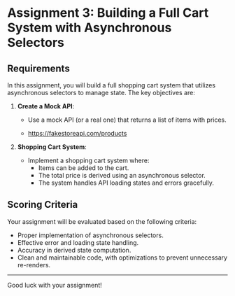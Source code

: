 # Assignment 3: Building a Full Cart System with Asynchronous Selectors

## Requirements

In this assignment, you will build a full shopping cart system that utilizes asynchronous selectors to manage state. The key objectives are:

1. **Create a Mock API**:

   - Use a mock API (or a real one) that returns a list of items with prices.

   - https://fakestoreapi.com/products

2. **Shopping Cart System**:
   - Implement a shopping cart system where:
     - Items can be added to the cart.
     - The total price is derived using an asynchronous selector.
     - The system handles API loading states and errors gracefully.

## Scoring Criteria

Your assignment will be evaluated based on the following criteria:

- Proper implementation of asynchronous selectors.
- Effective error and loading state handling.
- Accuracy in derived state computation.
- Clean and maintainable code, with optimizations to prevent unnecessary re-renders.

---

Good luck with your assignment!
